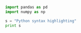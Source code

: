 ```python 
import pandas as pd
import numpy as np
```

```python
s = "Python syntax highlighting"
print s
```
